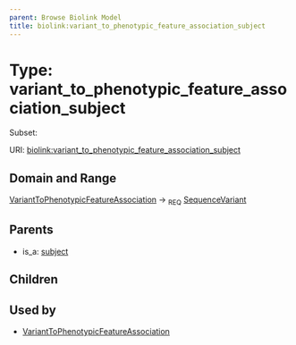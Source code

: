 ```yaml
---
parent: Browse Biolink Model
title: biolink:variant_to_phenotypic_feature_association_subject
---
```


# Type: variant_to_phenotypic_feature_association_subject

Subset:



URI: [biolink:variant_to_phenotypic_feature_association_subject](https://w3id.org/biolink/vocab/variant_to_phenotypic_feature_association_subject)

## Domain and Range

[VariantToPhenotypicFeatureAssociation](VariantToPhenotypicFeatureAssociation.md) ->  <sub>REQ</sub> [SequenceVariant](SequenceVariant.md)

## Parents

 *  is_a: [subject](subject.md)

## Children


## Used by

 * [VariantToPhenotypicFeatureAssociation](VariantToPhenotypicFeatureAssociation.md)
